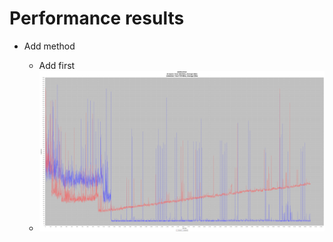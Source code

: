 # Performance results

- Add method

    - Add first
    - ![Add first test](/ListTest/AddFirstTest.png)